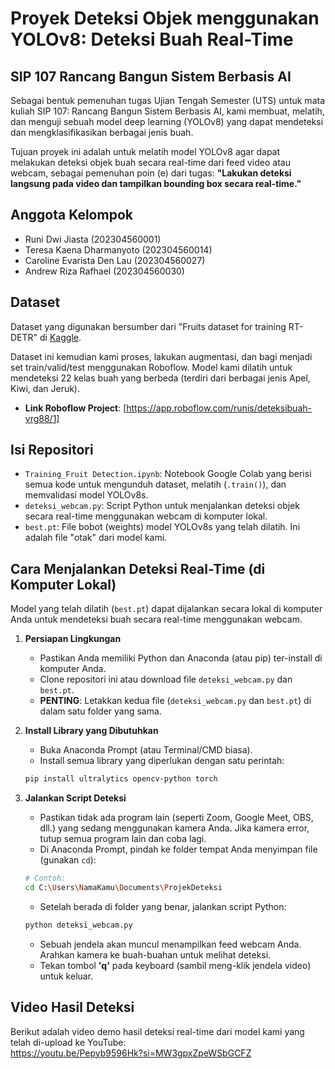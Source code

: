 # Proyek Deteksi Objek menggunakan YOLOv8: Deteksi Buah Real-Time

## SIP 107 Rancang Bangun Sistem Berbasis AI

Sebagai bentuk pemenuhan tugas Ujian Tengah Semester (UTS) untuk mata kuliah SIP 107: Rancang Bangun Sistem Berbasis AI, kami membuat, melatih, dan menguji sebuah model deep learning (YOLOv8) yang dapat mendeteksi dan mengklasifikasikan berbagai jenis buah.

Tujuan proyek ini adalah untuk melatih model YOLOv8 agar dapat melakukan deteksi objek buah secara real-time dari feed video atau webcam, sebagai pemenuhan poin (e) dari tugas: **"Lakukan deteksi langsung pada video dan tampilkan bounding box secara real-time."**

## Anggota Kelompok

* Runi Dwi Jiasta (202304560001)
* Teresa Kaena Dharmanyoto (202304560014)
* Caroline Evarista Den Lau (202304560027)
* Andrew Riza Rafhael (202304560030)

## Dataset

Dataset yang digunakan bersumber dari "Fruits dataset for training RT-DETR" di [Kaggle](https://www.kaggle.com/datasets/shaomeitang/fruits-dataset-for-training-rt-detr).

Dataset ini kemudian kami proses, lakukan augmentasi, dan bagi menjadi set train/valid/test menggunakan Roboflow. Model kami dilatih untuk mendeteksi 22 kelas buah yang berbeda (terdiri dari berbagai jenis Apel, Kiwi, dan Jeruk).

* **Link Roboflow Project**: [https://app.roboflow.com/runis/deteksibuah-vrg88/1]

## Isi Repositori

* `Training_Fruit Detection.ipynb`: Notebook Google Colab yang berisi semua kode untuk mengunduh dataset, melatih (`.train()`), dan memvalidasi model YOLOv8s.
* `deteksi_webcam.py`: Script Python untuk menjalankan deteksi objek secara real-time menggunakan webcam di komputer lokal.
* `best.pt`: File bobot (weights) model YOLOv8s yang telah dilatih. Ini adalah file "otak" dari model kami.

## Cara Menjalankan Deteksi Real-Time (di Komputer Lokal)

Model yang telah dilatih (`best.pt`) dapat dijalankan secara lokal di komputer Anda untuk mendeteksi buah secara real-time menggunakan webcam.

1.  **Persiapan Lingkungan**
    * Pastikan Anda memiliki Python dan Anaconda (atau pip) ter-install di komputer Anda.
    * Clone repositori ini atau download file `deteksi_webcam.py` dan `best.pt`.
    * **PENTING**: Letakkan kedua file (`deteksi_webcam.py` dan `best.pt`) di dalam satu folder yang sama.

3.  **Install Library yang Dibutuhkan**
    * Buka Anaconda Prompt (atau Terminal/CMD biasa).
    * Install semua library yang diperlukan dengan satu perintah:
    ```bash
    pip install ultralytics opencv-python torch
    ```

5.  **Jalankan Script Deteksi**
    * Pastikan tidak ada program lain (seperti Zoom, Google Meet, OBS, dll.) yang sedang menggunakan kamera Anda. Jika kamera error, tutup semua program lain dan coba lagi.
    * Di Anaconda Prompt, pindah ke folder tempat Anda menyimpan file (gunakan `cd`):
    ```bash
    # Contoh:
    cd C:\Users\NamaKamu\Documents\ProjekDeteksi
    ```
    * Setelah berada di folder yang benar, jalankan script Python:
    ```bash
    python deteksi_webcam.py
    ```
    * Sebuah jendela akan muncul menampilkan feed webcam Anda. Arahkan kamera ke buah-buahan untuk melihat deteksi.
    * Tekan tombol **'q'** pada keyboard (sambil meng-klik jendela video) untuk keluar.

## Video Hasil Deteksi

Berikut adalah video demo hasil deteksi real-time dari model kami yang telah di-upload ke YouTube:  
https://youtu.be/Pepyb9596Hk?si=MW3gpxZpeWSbGCFZ

